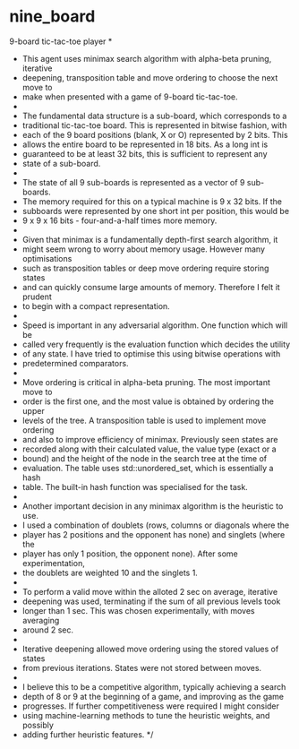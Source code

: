 # nine_board

9-board tic-tac-toe player
 *
 *  This agent uses minimax search algorithm with alpha-beta pruning, iterative
 *  deepening, transposition table and move ordering to choose the next move to
 *  make when presented with a game of 9-board tic-tac-toe.
 *
 *  The fundamental data structure is a sub-board, which corresponds to a
 *  traditional tic-tac-toe board. This is represented in bitwise fashion, with
 *  each of the 9 board positions (blank, X or O) represented by 2 bits. This
 *  allows the entire board to be represented in 18 bits. As a long int is
 *  guaranteed to be at least 32 bits, this is sufficient to represent any
 *  state of a sub-board.
 *
 *  The state of all 9 sub-boards is represented as a vector of 9 sub-boards.
 *  The memory required for this on a typical machine is 9 x 32 bits. If the
 *  subboards were represented by one short int per position, this would be
 *  9 x 9 x 16 bits - four-and-a-half times more memory.
 *
 *  Given that minimax is a fundamentally depth-first search algorithm, it
 *  might seem wrong to worry about memory usage. However many optimisations
 *  such as transposition tables or deep move ordering require storing states
 *  and can quickly consume large amounts of memory. Therefore I felt it prudent
 *  to begin with a compact representation.
 *
 *  Speed is important in any adversarial algorithm. One function which will be
 *  called very frequently is the evaluation function which decides the utility
 *  of any state. I have tried to optimise this using bitwise operations with
 *  predetermined comparators.
 *
 *  Move ordering is critical in alpha-beta pruning. The most important move to
 *  order is the first one, and the most value is obtained by ordering the upper
 *  levels of the tree. A transposition table is used to implement move ordering
 *  and also to improve efficiency of minimax. Previously seen states are
 *  recorded along with their calculated value, the value type (exact or a
 *  bound) and the height of the node in the search tree at the time of
 *  evaluation. The table uses std::unordered_set, which is essentially a hash
 *  table. The built-in hash function was specialised for the task.
 *
 *  Another important decision in any minimax algorithm is the heuristic to use.
 *  I used a combination of doublets (rows, columns or diagonals where the
 *  player has 2 positions and the opponent has none) and singlets (where the
 *  player has only 1 position, the opponent none). After some experimentation,
 *  the doublets are weighted 10 and the singlets 1.
 *
 *  To perform a valid move within the alloted 2 sec on average, iterative
 *  deepening was used, terminating if the sum of all previous levels took
 *  longer than 1 sec. This was chosen experimentally, with moves averaging
 *  around 2 sec.
 *
 *  Iterative deepening allowed move ordering using the stored values of states
 *  from previous iterations. States were not stored between moves.
 *
 *  I believe this to be a competitive algorithm, typically achieving a search
 *  depth of 8 or 9 at the beginning of a game, and improving as the game
 *  progresses. If further competitiveness were required I might consider
 *  using machine-learning methods to tune the heuristic weights, and possibly
 *  adding further heuristic features.
 */

